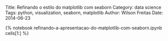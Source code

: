 Title: Refinando o estilo do matplotlib com seaborn
Category: data science
Tags: python, visualization, seaborn, matplotlib
Author: Wilson Freitas
Date: 2014-06-23

{% notebook refinando-a-apresentacao-do-matplotlib-com-seaborn.ipynb cells[1:] %}
